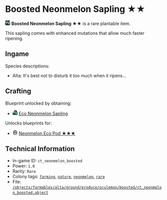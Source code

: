 # Boosted Neonmelon Sapling ★★

<img src="https://raw.githubusercontent.com/Ceterai/Enternia/main/objects/farmables/alta/ground/produce/oculemon/boosted/icon.png" alt="Boosted Neonmelon Sapling ★★ icon" loading="lazy" height=16px width="auto" /> **Boosted Neonmelon Sapling ★★** is a rare plantable item.

This sapling comes with enhanced mutations that allow much faster ripening.

## Ingame

Species descriptions:

- Alta: It's best not to disturb it too much when it ripens...

## Crafting

Blueprint unlocked by obtaining:

- <img src="https://raw.githubusercontent.com/Ceterai/Enternia/main/objects/farmables/alta/ground/produce/oculemon/eco/icon.png" alt="Eco Neonmelon Sapling icon" loading="lazy" height=16px width="auto" /> [Eco Neonmelon Sapling](https://ceterai.github.io/MyEnternia/Wiki/EcoNeonmelonSapling)

Unlocks blueprints for:

- <img src="https://raw.githubusercontent.com/Ceterai/Enternia/main/objects/farmables/alta/ground/produce/neonmelon/pod/icon.png" alt="Neonmelon Eco Pod ★★★ icon" loading="lazy" height=16px width="auto" /> [Neonmelon Eco Pod ★★★](https://ceterai.github.io/MyEnternia/Wiki/NeonmelonEcoPod)

## Technical Information

- In-game ID: `ct_neonmelon_boosted`
- Power: `1.0`
- Rarity: `Rare`
- Colony tags: [`farming`](https://ceterai.github.io/MyEnternia/Wiki/Tags/Farming), [`nature`](https://ceterai.github.io/MyEnternia/Wiki/Tags/Nature), [`neonmelon`](https://ceterai.github.io/MyEnternia/Wiki/Tags/Neonmelon), [`rare`](https://ceterai.github.io/MyEnternia/Wiki/Tags/Rare)
- File: [`/objects/farmables/alta/ground/produce/oculemon/boosted/ct_neonmelon_boosted.object`](https://github.com/Ceterai/Enternia/blob/main/objects/farmables/alta/ground/produce/oculemon/boosted/ct_neonmelon_boosted.object)
